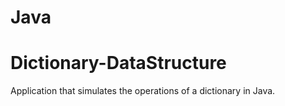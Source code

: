 # Java
# Dictionary-DataStructure
Application that simulates the operations of a dictionary in Java.
